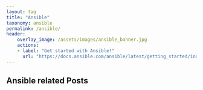 ```yaml
---
layout: tag
title: "Ansible"
taxonomy: ansible
permalink: /ansible/
header:
    overlay_image: /assets/images/ansible_banner.jpg
    actions:
    - label: "Get started with Ansible!"
      url: "https://docs.ansible.com/ansible/latest/getting_started/index.html"
---
```


<h2>Ansible related Posts</h2>